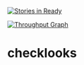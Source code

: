 [![Stories in Ready](https://badge.waffle.io/paulkling/checklooks.png?label=ready&title=Ready)](https://waffle.io/paulkling/checklooks)

[![Throughput Graph](https://graphs.waffle.io/paulkling/checklooks/throughput.svg)](https://waffle.io/paulkling/checklooks/metrics/throughput)

checklooks
==========
